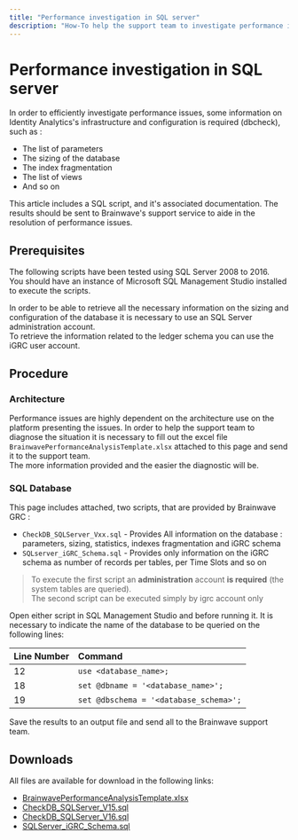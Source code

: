 ```yaml
---
title: "Performance investigation in SQL server"
description: "How-To help the support team to investigate performance issues when using Microsoft SQL Server"
---
```


# Performance investigation in SQL server

In order to efficiently investigate performance issues, some information on Identity Analytics's infrastructure and configuration is required (dbcheck), such as :  

- The list of parameters
- The sizing of the database
- The index fragmentation
- The list of views
- And so on  

This article includes a SQL script, and it's associated documentation. The results should be sent to Brainwave's support service to aide in the resolution of performance issues.  

## Prerequisites  

The following scripts have been tested using SQL Server 2008 to 2016.  
You should have an instance of Microsoft SQL Management Studio installed to execute the scripts.  

In order to be able to retrieve all the necessary information on the sizing and configuration of the database it is necessary to use an SQL Server administration account.  
To retrieve the information related to the ledger schema you can use the iGRC user account.

## Procedure  

### Architecture  

Performance issues are highly dependent on the architecture use on the platform presenting the issues. In order to help the support team to diagnose the situation it is necessary to fill out the excel file `BrainwavePerformanceAnalysisTemplate.xlsx` attached to this page and send it to the support team.  
The more information provided and the easier the diagnostic will be.

### SQL Database

This page includes attached, two scripts, that are provided by Brainwave GRC :

- `CheckDB_SQLServer_Vxx.sql` - Provides All information on the database : parameters, sizing, statistics, indexes fragmentation and iGRC schema
- `SQLserver_iGRC_Schema.sql` - Provides only information on the iGRC schema as number of records per tables, per Time Slots and so on  

> To execute the first script an **administration** account **is required** (the system tables are queried).  
> The second script can be executed simply by igrc account only

Open either script in SQL Management Studio and before running it. It is necessary to indicate the name of the database to be queried on the following lines:  

| Line Number | Command                                |
| :---------- | :------------------------------------- |
| 12          | `use <database_name>;`                 |
| 18          | `set @dbname = '<database_name>';`     |
| 19          | `set @dbschema = '<database_schema>';` |

Save the results to an output file and send all to the Brainwave support team.

## Downloads  

All files are available for download in the following links:

- [BrainwavePerformanceAnalysisTemplate.xlsx](https://download.brainwavegrc.com/index.php/s/YMJY53CFXTqgiF7)
- [CheckDB_SQLServer_V15.sql](./assets/CheckDB_SQLServer_v15.sql)
- [CheckDB_SQLServer_V16.sql](./assets/CheckDB_SQLServer_v16.sql)
- [SQLServer_iGRC_Schema.sql](https://download.brainwavegrc.com/index.php/s/kY4CfAQsR9gS3QA)
